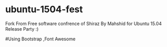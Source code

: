 # ubuntu-1504-fest
Fork From Free software confrence of Shiraz By Mahshid for Ubuntu 15.04 Release Party :)

#Using Bootstrap ,Font Awesome 
#
